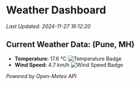 
# Weather Dashboard

_Last Updated: 2024-11-27 16:12:20_

## Current Weather Data: (Pune, MH)
- **Temperature:** 17.6 °C ![Temperature Badge](https://img.shields.io/badge/Temperature-Low%20Temp-blue)
- **Wind Speed:** 4.7 km/h ![Wind Speed Badge](https://img.shields.io/badge/Wind%20Speed-Low%20Wind-blue)

*Powered by Open-Meteo API*
